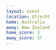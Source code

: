 ```yaml
---
layout: event
location: Utrecht
home: Australia
away: New Zealand
home_score: 3
away_score: 37
---
```


